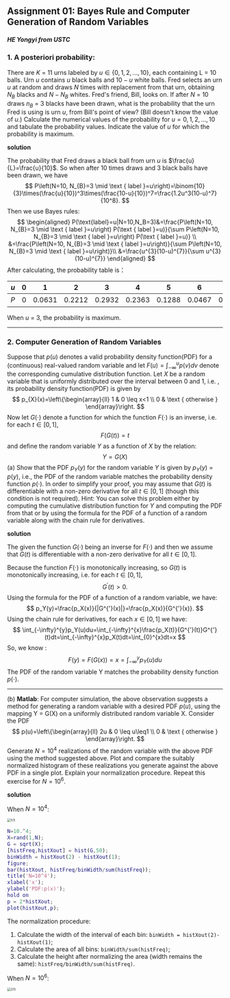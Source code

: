 ## Assignment 01: Bayes Rule and Computer Generation of Random Variables  

##### HE Yongyi from USTC

### 1. A posteriori probability:  

There are $K$ = 11 urns labeled by $u\in\{0,1,2,...,10\}$, each  containing L = 10 balls. Urn $u$ contains $u$ black balls and $10-u$ white balls. Fred selects an urn $u$ at random and draws $N$ times with replacement from that urn, obtaining $N_B$ blacks and $N-N_B$ whites. Fred's friend, Bill, looks on. If after $N$ = 10 draws $n_B$ = 3 blacks have been drawn, what is the probability that the urn Fred is using is urn $u$, from Bill's point of view? (Bill doesn't know the value of $u$.) Calculate the numerical values of the probability for $u={0,1,2,...,10}$ and tabulate the probability values. Indicate the value of $u$ for which the probability is maximum.  

**solution**

The probability that Fred draws a black ball from urn $u$ is $\frac{u}{L}=\frac{u}{10}$. So when after 10 times draws and 3 black balls have been drawn, we have
$$
P\left(N=10, N_{B}=3 \mid \text { label }=u\right)=\binom{10}{3}\times(\frac{u}{10})^3\times(\frac{10-u}{10})^7=\frac{1.2u^3(10-u)^7}{10^8}.
$$
Then we use Bayes rules:
$$
\begin{aligned}
P(\text{label}=u|N=10,N_B=3)&=\frac{P\left(N=10, N_{B}=3 \mid \text { label }=u\right) P(\text { label }=u)}{\sum P\left(N=10, N_{B}=3 \mid \text { label }=u\right) P(\text { label }=u)} \\
&=\frac{P\left(N=10, N_{B}=3 \mid \text { label }=u\right)}{\sum P\left(N=10, N_{B}=3 \mid \text { label }=u\right)}\\
&=\frac{u^{3}(10-u)^{7}}{\sum u^{3}(10-u)^{7}}
\end{aligned}
$$
After calculating, the probability table is：

| $u$  |  0   |   1    |   2    |   3    |   4    |   5    |   6    |   7    |          8           |          9           |  10  |
| :--: | :--: | :----: | :----: | :----: | :----: | :----: | :----: | :----: | :------------------: | :------------------: | :--: |
| $P$  |  0   | 0.0631 | 0.2212 | 0.2932 | 0.2363 | 0.1288 | 0.0467 | 0.0099 | 8.642$\times10^{-4}$ | 9.613$\times10^{-6}$ |  0   |

When $u$ = 3, the probability is maximum.  

-------------



### 2.  Computer Generation of Random Variables  

Suppose that $p(u)$ denotes a valid probability density function(PDF) for a (continuous) real-valued random variable and let $F(u) = \int _{-\infty}^u p(v)dv$ denote the  corresponding  cumulative distribution function. Let $X$ be a random variable that is uniformly distributed over the interval between 0 and 1, i.e. , its probability density function(PDF) is given by  
$$
p_{X}(x)=\left\{\begin{array}{ll}
1 & 0 \leq x<1 \\
0 & \text { otherwise }
\end{array}\right.
$$
Now let $G(\cdot)$ denote a function for which the function $F(\cdot)$ is an inverse, i.e. for each $t\in[0,1]$,  
$$
F(G(t))=t
$$
and define the random variable $Y$ as a function of  $X$ by the relation:  
$$
Y=G(X)
$$
(a) Show that the PDF $p_Y (y)$ for the random variable $Y$ is given by $p_Y (y)$ = $p(y)$, i.e., the PDF of the random variable matches the probability density function $p(\cdot)$. In order to simplify your proof, you may assume that $G(t)$ is differentiable with a non-zero derivative for all $t\in[0,1]$ (though this condition is not required).
Hint: You  can solve this problem either by  computing the  cumulative distribution function for $Y$ and  computing the PDF from that or by using the formula for the PDF of a function of a random variable along with the  chain rule for derivatives.

**solution**

The given the function $G(\cdot)$ being an inverse for $F(\cdot)$ and then we assume that $G(t)$ is differentiable with a non-zero derivative for all $t\in[0,1]$.

Because the function $F(\cdot)$ is monotonically increasing, so $G(t)$ is monotonically increasing, i.e. for each $t\in[0,1]$,
$$
G^{'}(t)>0.
$$
Using the formula for the PDF of a function of a random variable, we have:
$$
p_Y(y)=\frac{p_X(x)}{|G^{'}(x)|}=\frac{p_X(x)}{G^{'}(x)}.
$$
Using  the  chain rule for derivatives, for each  $x\in[0,1]$ we have:
$$
\int_{-\infty}^{y}p_Y(u)du=\int_{-\infty}^{x}\frac{p_X(t)}{G^{'}(t)}G^{'}(t)dt=\int_{-\infty}^{x}p_X(t)dt=\int_{0}^{x}dt=x
$$
So,  we know :
$$
F(y)=F(G(x))=x=\int_{-\infty}^{y}p_Y(u)du
$$
The PDF of the random variable Y matches the probability density function $p(\cdot)$.

-----------



(b) **Matlab**: For computer simulation, the above observation suggests a method for generating a random variable with a desired PDF $p(u)$, using the mapping Y = G(X) on a uniformly distributed random variable X. Consider the PDF  
$$
p(u)=\left\{\begin{array}{ll}
2u & 0 \leq u\leq1 \\
0 & \text { otherwise }
\end{array}\right.
$$
Generate $N = 10^4$ realizations of the random variable with the above PDF using the method suggested above. Plot and  compare the suitably normalized histogram of these realizations you generate against the above PDF in a single plot. Explain your normalization procedure. Repeat this exercise for $N = 10^6$.

**solution**

When $N=10^4$:

<img src="C:\Users\Yorick He\Documents\Tencent Files\908536269\FileRecv\1(1).jpg" alt="1(1)" style="zoom:50%;" />

```matlab
N=10.^4;
X=rand(1,N);
G = sqrt(X);
[histFreq,histXout] = hist(G,50);
binWidth = histXout(2) - histXout(1);
figure;
bar(histXout, histFreq/binWidth/sum(histFreq));
title('N=10^4');
xlabel('x');
ylabel('PDF:p(x)');
hold on
p = 2*histXout;
plot(histXout,p);
```

The normalization procedure:

1. Calculate the width of the interval of each bin: `binWidth = histXout(2)-histXout(1)`;
2. Calculate the area of all bins: `binWidth/sum(histFreq)`;
3. Calculate the height after normalizing the area (width remains the same): `histFreq/binWidth/sum(histFreq)`.

When $N=10^6$:

<img src="C:\Users\Yorick He\Documents\Tencent Files\908536269\FileRecv\2(1).jpg" alt="2(1)" style="zoom:50%;" />


